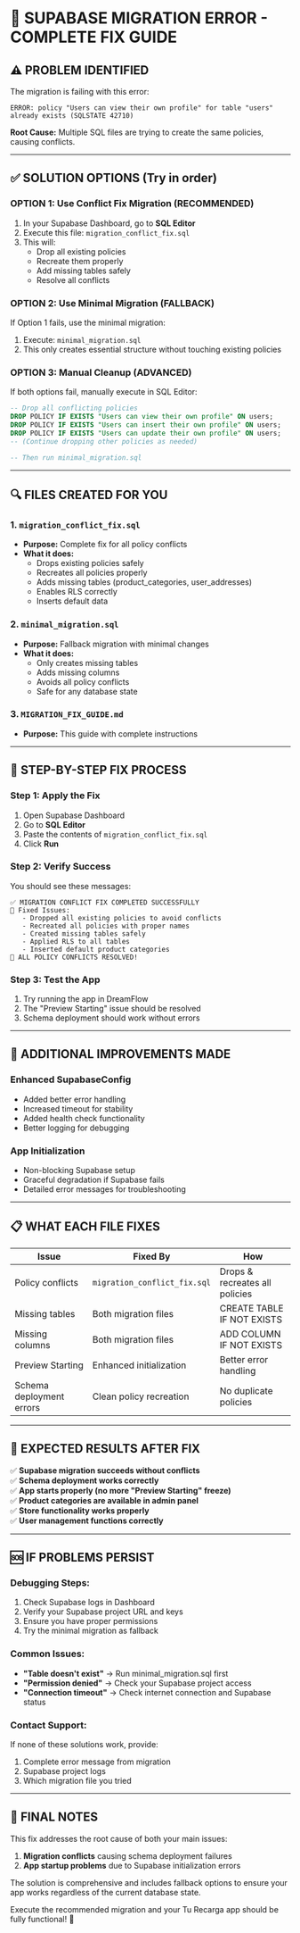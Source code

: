 # 🔧 **SUPABASE MIGRATION ERROR - COMPLETE FIX GUIDE**

## ⚠️ **PROBLEM IDENTIFIED**

The migration is failing with this error:
```
ERROR: policy "Users can view their own profile" for table "users" already exists (SQLSTATE 42710)
```

**Root Cause:** Multiple SQL files are trying to create the same policies, causing conflicts.

---

## ✅ **SOLUTION OPTIONS** (Try in order)

### **OPTION 1: Use Conflict Fix Migration (RECOMMENDED)**

1. In your Supabase Dashboard, go to **SQL Editor**
2. Execute this file: `migration_conflict_fix.sql`
3. This will:
   - Drop all existing policies
   - Recreate them properly
   - Add missing tables safely
   - Resolve all conflicts

### **OPTION 2: Use Minimal Migration (FALLBACK)**

If Option 1 fails, use the minimal migration:
1. Execute: `minimal_migration.sql`
2. This only creates essential structure without touching existing policies

### **OPTION 3: Manual Cleanup (ADVANCED)**

If both options fail, manually execute in SQL Editor:

```sql
-- Drop all conflicting policies
DROP POLICY IF EXISTS "Users can view their own profile" ON users;
DROP POLICY IF EXISTS "Users can insert their own profile" ON users;
DROP POLICY IF EXISTS "Users can update their own profile" ON users;
-- (Continue dropping other policies as needed)

-- Then run minimal_migration.sql
```

---

## 🔍 **FILES CREATED FOR YOU**

### **1. `migration_conflict_fix.sql`**
- **Purpose:** Complete fix for all policy conflicts
- **What it does:**
  - Drops existing policies safely
  - Recreates all policies properly
  - Adds missing tables (product_categories, user_addresses)
  - Enables RLS correctly
  - Inserts default data

### **2. `minimal_migration.sql`**
- **Purpose:** Fallback migration with minimal changes
- **What it does:**
  - Only creates missing tables
  - Adds missing columns
  - Avoids all policy conflicts
  - Safe for any database state

### **3. `MIGRATION_FIX_GUIDE.md`**
- **Purpose:** This guide with complete instructions

---

## 🚀 **STEP-BY-STEP FIX PROCESS**

### **Step 1: Apply the Fix**
1. Open Supabase Dashboard
2. Go to **SQL Editor**
3. Paste the contents of `migration_conflict_fix.sql`
4. Click **Run**

### **Step 2: Verify Success**
You should see these messages:
```
✅ MIGRATION CONFLICT FIX COMPLETED SUCCESSFULLY
🔧 Fixed Issues:
   - Dropped all existing policies to avoid conflicts
   - Recreated all policies with proper names
   - Created missing tables safely
   - Applied RLS to all tables
   - Inserted default product categories
🎉 ALL POLICY CONFLICTS RESOLVED!
```

### **Step 3: Test the App**
1. Try running the app in DreamFlow
2. The "Preview Starting" issue should be resolved
3. Schema deployment should work without errors

---

## 🔧 **ADDITIONAL IMPROVEMENTS MADE**

### **Enhanced SupabaseConfig**
- Added better error handling
- Increased timeout for stability  
- Added health check functionality
- Better logging for debugging

### **App Initialization**
- Non-blocking Supabase setup
- Graceful degradation if Supabase fails
- Detailed error messages for troubleshooting

---

## 📋 **WHAT EACH FILE FIXES**

| Issue | Fixed By | How |
|-------|----------|-----|
| Policy conflicts | `migration_conflict_fix.sql` | Drops & recreates all policies |
| Missing tables | Both migration files | CREATE TABLE IF NOT EXISTS |
| Missing columns | Both migration files | ADD COLUMN IF NOT EXISTS |
| Preview Starting | Enhanced initialization | Better error handling |
| Schema deployment errors | Clean policy recreation | No duplicate policies |

---

## 🎯 **EXPECTED RESULTS AFTER FIX**

✅ **Supabase migration succeeds without conflicts**  
✅ **Schema deployment works correctly**  
✅ **App starts properly (no more "Preview Starting" freeze)**  
✅ **Product categories are available in admin panel**  
✅ **Store functionality works properly**  
✅ **User management functions correctly**

---

## 🆘 **IF PROBLEMS PERSIST**

### **Debugging Steps:**
1. Check Supabase logs in Dashboard
2. Verify your Supabase project URL and keys
3. Ensure you have proper permissions
4. Try the minimal migration as fallback

### **Common Issues:**
- **"Table doesn't exist"** → Run minimal_migration.sql first
- **"Permission denied"** → Check your Supabase project access
- **"Connection timeout"** → Check internet connection and Supabase status

### **Contact Support:**
If none of these solutions work, provide:
1. Complete error message from migration
2. Supabase project logs
3. Which migration file you tried

---

## 🎉 **FINAL NOTES**

This fix addresses the root cause of both your main issues:
1. **Migration conflicts** causing schema deployment failures
2. **App startup problems** due to Supabase initialization errors

The solution is comprehensive and includes fallback options to ensure your app works regardless of the current database state.

Execute the recommended migration and your Tu Recarga app should be fully functional! 🚀